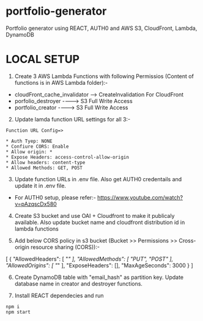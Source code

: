 # portfolio-generator
Portfolio generator using REACT, AUTH0 and AWS S3, CloudFront, Lambda, DynamoDB


# LOCAL SETUP



1. Create 3 AWS Lambda Functions with following Permissios (Content of functions is in AWS Lambda folder):- 

* cloudFront_cache_invalidator --> CreateInvalidation For CloudFront
* porfolio_destroyer ----> S3 Full Write Access
* portfolio_creator  ----> S3 Full Write Access


2. Update lamda function URL settings for all 3:-
```
Function URL Config=>

* Auth Tyep: NONE
* Confiure CORS: Enable
* Allow origin: *
* Expose Headers: access-control-allow-origin
* Allow headers: content-type
* Allowed Methods: GET, POST
```
3. Update function URLs in .env file. Also get AUTH0 credentails and update it in .env file.

- For AUTH0 setup, please refer:- https://www.youtube.com/watch?v=pAzqscDx580

4. Create S3 bucket and use OAI + Cloudfront to make it publicaly available. Also update bucket name and cloudfront distribution id in lambda functions

5. Add below CORS policy in s3 bucket (Bucket >> Permissions >> Cross-origin resource sharing (CORS)):-

[
    {
        "AllowedHeaders": [
            "*"
        ],
        "AllowedMethods": [
            "PUT",
            "POST"
        ],
        "AllowedOrigins": [
            "*"
        ],
        "ExposeHeaders": [],
        "MaxAgeSeconds": 3000
    }
]

6. Create DynamoDB table with "email_hash" as partition key. Update database name in creator and destroyer functions.

7. Install REACT dependecies and run

``` 
npm i
npm start 
```



